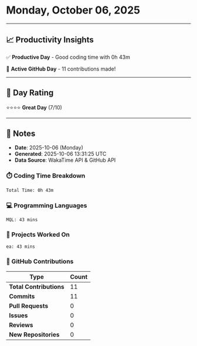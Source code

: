 # Monday, October 06, 2025

---

## 📈 Productivity Insights

✅ **Productive Day** - Good coding time with 0h 43m

🚀 **Active GitHub Day** - 11 contributions made!

---

## 🎯 Day Rating

⭐⭐⭐⭐ **Great Day** (7/10)

---

## 📝 Notes

- **Date**: 2025-10-06 (Monday)
- **Generated**: 2025-10-06 13:31:25 UTC
- **Data Source**: WakaTime API & GitHub API


### ⏱️ Coding Time Breakdown

```
Total Time: 0h 43m
```

### 💻 Programming Languages

```
MQL: 43 mins
```

### 📂 Projects Worked On

```
ea: 43 mins

```


### 🐙 GitHub Contributions

| Type | Count |
|------|-------|
| **Total Contributions** | 11 |
| **Commits** | 11 |
| **Pull Requests** | 0 |
| **Issues** | 0 |
| **Reviews** | 0 |
| **New Repositories** | 0 |

